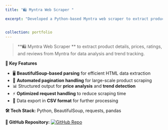 ```yaml
---
title: "🛍 Myntra Web Scraper "

excerpt: "Developed a Python-based Myntra web scraper to extract product details, prices, ratings, and reviews, enabling structured data collection for analysis. Implemented efficient parsing with BeautifulSoup and automated pagination handling for large-scale scraping.<br/><img src='/Vaidik.github.io/images/Scraper.png' alt='Stock Image' style='margin-top:10px; border-radius:10px; width:100%; max-width:400px;'/>"


collection: portfolio
---
```



> **🛍 Myntra Web Scraper ** to extract product details, prices, ratings, and reviews from Myntra for data analysis and trend tracking.

**🔹 Key Features**
- 🖥 **BeautifulSoup-based parsing** for efficient HTML data extraction  
- 🔄 **Automated pagination handling** for large-scale product scraping  
- 📊 Structured output for **price analysis** and **trend detection**  
- ⚡ **Optimized request handling** to reduce scraping time  
- 📂 Data export in **CSV format** for further processing  

**🛠 Tech Stack:** Python, BeautifulSoup, requests, pandas  

**🔗 GitHub Repository:** [![GitHub Repo](https://img.shields.io/badge/View%20on%20GitHub-181717?style=for-the-badge&logo=github&logoColor=white)](https://github.com/Vaidik26/Myntra_Review_Project)

